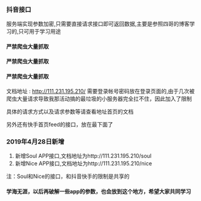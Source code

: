### 抖音接口

服务端实现参数加密,只需要直接请求接口即可返回数据,主要是参照四哥的博客学习的,只可用于学习用途

#### 严禁爬虫大量抓取
#### 严禁爬虫大量抓取
#### 严禁爬虫大量抓取

文档地址 : http://111.231.195.210/ 需要登录帐号密码放在登录页面的,由于几次被爬虫大量请求导致我那活动搞的最垃圾的小服务器完全扛不住，因此加入了限制

具体的请求方式以及请求参数等请查看地址首页的文档

另外还有快手首页feed的接口，放在最下面了


### 2019年4月28日新增

 1. 新增Soul APP接口,文档地址为http://111.231.195.210/soul
 2. 新增Nice APP接口,文档地址为http://111.231.195.210/nice
 
 注：Soul和Nice的接口，和抖音快手的限制是共享的

#### 学海无涯，以后再破解一些app的参数，也会放到这个地方，希望大家共同学习

